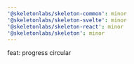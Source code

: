 ```yaml
---
'@skeletonlabs/skeleton-common': minor
'@skeletonlabs/skeleton-svelte': minor
'@skeletonlabs/skeleton-react': minor
'@skeletonlabs/skeleton': minor
---
```


feat: progress circular
